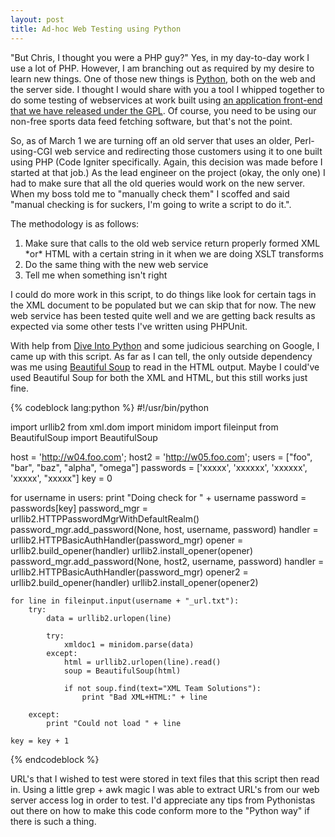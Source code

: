 ```yaml
--- 
layout: post
title: Ad-hoc Web Testing using Python
---
```

<p>
"But Chris, I thought you were a PHP guy?"  Yes, in my day-to-day work I use a lot of PHP.  However, I am branching out as required by my desire to learn new things.  One of those new things is <a href="http://www.python.org">Python</a>, both on the web and the server side.  I thought I would share with you a tool I whipped together to do some testing of webservices at work built using <a href="http://www.sportsdb.org/sd/sportscaster">an application front-end that we have released under the GPL</a>.  Of course, you need to be using our non-free sports data feed fetching software, but that's not the point.
</p>
<p>
So, as of March 1 we are turning off an old server that uses an older, Perl-using-CGI web service and redirecting those customers using it to one built using PHP (Code Igniter specifically.  Again, this decision was made before I started at that job.)  As the lead engineer on the project (okay, the only one) I had to make sure that all the old queries would work on the new server.  When my boss told me to "manually check them" I scoffed and said "manual checking is for suckers, I'm going to write a script to do it.".
</p>
<p>
The methodology is as follows:
<ol>
<li>Make sure that calls to the old web service return properly formed XML *or* HTML with a certain string  in it when we are doing XSLT transforms</li>
<li>Do the same thing with the new web service</li>
<li>Tell me when something isn't right</li>
</ol>
</p>
<p>
I could do more work in this script, to do things like look for certain tags in the XML document to be populated but we can skip that for now.  The new web service has been tested quite well and we are getting back results as expected via some other tests I've written using PHPUnit.</p>
<p>
With help from <a href="http://diveintopython.org/">Dive Into Python</a> and some judicious searching on Google, I came up with this script.  As far as I can tell, the only outside dependency was me using <a href="http://www.crummy.com/software/BeautifulSoup/">Beautiful Soup</a> to read in the HTML output.  Maybe I could've used Beautiful Soup for both the XML and HTML, but this still works just fine.
</p>
{% codeblock lang:python %}
#!/usr/bin/python 

import urllib2
from xml.dom import minidom
import fileinput
from BeautifulSoup import BeautifulSoup

host = 'http://w04.foo.com';
host2 = 'http://w05.foo.com';
users = ["foo", "bar", "baz", "alpha", "omega"] 
passwords = ['xxxxx', 'xxxxxx', 'xxxxxx', 'xxxxx', "xxxxx"]
key = 0

for username in users:
    print "Doing check for " + username
    password = passwords[key]
    password_mgr = urllib2.HTTPPasswordMgrWithDefaultRealm()
    password_mgr.add_password(None, host, username, password)
    handler = urllib2.HTTPBasicAuthHandler(password_mgr)
    opener = urllib2.build_opener(handler)
    urllib2.install_opener(opener)
    password_mgr.add_password(None, host2, username, password)
    handler = urllib2.HTTPBasicAuthHandler(password_mgr)
    opener2 = urllib2.build_opener(handler)
    urllib2.install_opener(opener2)

    for line in fileinput.input(username + "_url.txt"):
        try:
            data = urllib2.urlopen(line)
            
            try:
                xmldoc1 = minidom.parse(data)
            except:
                html = urllib2.urlopen(line).read()
                soup = BeautifulSoup(html)

                if not soup.find(text="XML Team Solutions"):
                    print "Bad XML+HTML:" + line
        
        except:
            print "Could not load " + line

    key = key + 1
{% endcodeblock %}

<p>
URL's that I wished to test were stored in text files that this script then read in.  Using a little grep + awk magic I was able to extract URL's from our web server access log in order to test.  I'd appreciate any tips from Pythonistas out there on how to make this code conform more to the "Python way" if there is such a thing.
</p>

